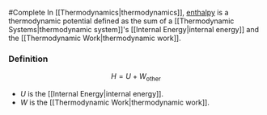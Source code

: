 #Complete 
In [[Thermodynamics\|thermodynamics]], [enthalpy](https://en.wikipedia.org/wiki/Enthalpy) is a thermodynamic potential defined as the sum of a [[Thermodynamic Systems\|thermodynamic system]]'s [[Internal Energy\|internal energy]] and the [[Thermodynamic Work\|thermodynamic work]].

### Definition
$$H = U + W_{\text{other}}$$
 - $U$ is the [[Internal Energy\|internal energy]].
 - $W$ is the [[Thermodynamic Work\|thermodynamic work]].

